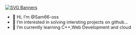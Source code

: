 [![SVG Banners](https://svg-banners.vercel.app/api?type=luminance&text1=I%20am%20Samriddh,A%20programmer🌻&width=800&height=400)](https://github.com/Akshay090/svg-banners)
- 👋 Hi, I’m @Sam66-oss
- 👀 I’m interested in solving intersting projects on github...
- 🌱 I’m currently learning C++,Web Development and cloud

<!---
Sam66-oss/Sam66-oss is a ✨ special ✨ repository because its `README.md` (this file) appears on your GitHub profile.
You can click the Preview link to take a look at your changes.
--->
